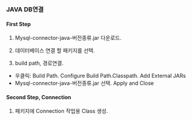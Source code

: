 ### JAVA DB연결



#### First Step

1. Mysql-connector-java-버전종류.jar 다운로드.

2. 데이터베이스 연결 할 패키지를 선택.

3. build path, 경로연결. 

- 우클릭: Build Path. Configure Build Path.Classpath. Add External JARs
- Mysql-connector-java-버전종류.jar 선택. Apply and Close



#### Second Step, Connection

1. 패키지에 Connection 작업용 Class 생성.